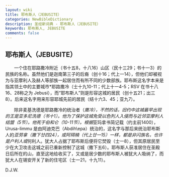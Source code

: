 ```yaml
---
layout: wiki
title: 耶布斯人（JEBUSITE）
categories: NewBibleDictionary
description: 圣经新词典 - 耶布斯人（JEBUSITE）
keywords: 耶布斯人, JEBUSITE
comments: false
---
```


## 耶布斯人（JEBUSITE）

　　一个住在耶路撒冷附近（书十五8，十八16）山区（民十三29；书十一3）的民族的名称。虽然他们是迦南第三子的后裔（创十16；代上一14），但他们却被视为与亚摩利人及赫人等部族一起居住而有所不同的少数部族。耶布斯这名字本来是指其领土中的主要城市*耶路撒冷（士十九10-11；代上十一4-5；RSV 在书十八16、28称之为 Jebusi），而“耶布斯人”则是形容这城的居民（创十五21；出三8）。后来这名字用来形容耶城先前的居民（结十六3、45；亚九7）。

　　除非麦基洗德是耶路撒冷的统治者（*撒冷），不然的话，旧约中这城最早出现的王是亚多尼洗德（书十1）。他为了保护这城免受以色列人入侵而与近邻亚摩利人结盟（5节）。他死于伯和仑（10-11节）。根据*亚玛拿书简记载（约主前1400），Urusa-limmu 是由阿迪克巴（Abdih\epa）统治的，这名字与那后来统治耶布斯人的*亚劳拿（撒下廿四24），或阿珥楠（代上廿一15）一样，都是非闪族名，也许是户利人或*何利人。犹大人占据了耶布斯后便将它焚毁（士一8），但其原居民至少在大卫攻击这城之前已重新控制了这城（撒下五6）。耶布斯人获准居住在圣殿日后所在的山，直至这地给收买了，又或是居少数的耶布斯人被犹大人吸纳了，而犹大人在锡安开关了新的住宅区（士一21，十九11）。

D.J.W.








